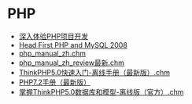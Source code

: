# PHP

* <a href="https://sn9.us/file/632278-415526160">深入体验PHP项目开发</a>
* <a href="https://sn9.us/file/632278-415526157" title="Head First PHP and MySQL 2008">Head First PHP and MySQL 2008</a>
* <a href="https://sn9.us/file/632278-382719606" title="php_manual_zh.chm" target="_blank">php_manual_zh.chm</a>
* <a href="https://sn9.us/file/632278-415636699" title="php_manual_zh_review最新.chm" target="_blank">php_manual_zh_review最新.chm</a>
* <a href="https://sn9.us/file/632278-415636683" title="ThinkPHP5.0快速入门-离线手册（最新版）.chm" target="_blank">ThinkPHP5.0快速入门-离线手册（最新版）.chm</a>
* <a href="https://sn9.us/file/632278-415636650">PHP7.2手册（最新版）</a>
* <a href="https://sn9.us/file/632278-415636653">掌握ThinkPHP5.0数据库和模型-离线版（官方）.chm</a>